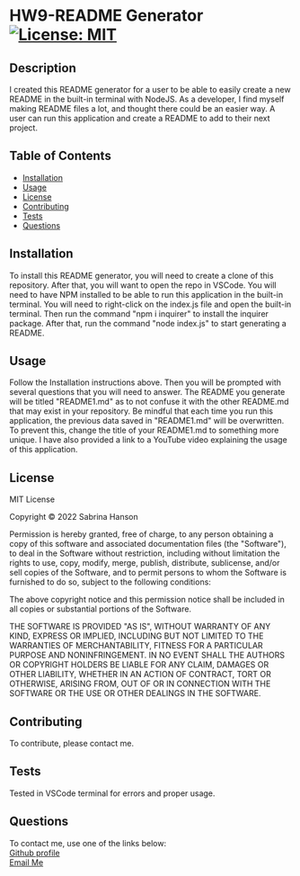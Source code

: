 # HW9-README Generator  [![License: MIT](https://img.shields.io/badge/License-MIT-yellow.svg)](https://opensource.org/licenses/MIT)

## Description
I created this README generator for a user to be able to easily create a new README in the built-in terminal with NodeJS. As a developer, I find myself making README files a lot, and thought there could be an easier way. A user can run this application and create a README to add to their next project.

## Table of Contents
- [Installation](#installation)
- [Usage](#usage)
- [License](#license)
- [Contributing](#contributing)
- [Tests](#tests)
- [Questions](#questions)

## Installation
To install this README generator, you will need to create a clone of this repository. After that, you will want to open the repo in VSCode. You will need to have NPM installed to be able to run this application in the built-in terminal. You will need to right-click on the index.js file and open the built-in terminal. Then run the command "npm i inquirer" to install the inquirer package. After that, run the command "node index.js" to start generating a README. 

## Usage
Follow the Installation instructions above. Then you will be prompted with several questions that you will need to answer. The README you generate will be titled "README1.md" as to not confuse it with the other README.md that may exist in your repository. Be mindful that each time you run this application, the previous data saved in "README1.md" will be overwritten. To prevent this, change the title of your README1.md to something more unique. I have also provided a link to a YouTube video explaining the usage of this application.

## License
MIT License

Copyright &copy; 2022 Sabrina Hanson

Permission is hereby granted, free of charge, to any person obtaining a copy
of this software and associated documentation files (the "Software"), to deal
in the Software without restriction, including without limitation the rights
to use, copy, modify, merge, publish, distribute, sublicense, and/or sell
copies of the Software, and to permit persons to whom the Software is
furnished to do so, subject to the following conditions:

The above copyright notice and this permission notice shall be included in all
copies or substantial portions of the Software.

THE SOFTWARE IS PROVIDED "AS IS", WITHOUT WARRANTY OF ANY KIND, EXPRESS OR
IMPLIED, INCLUDING BUT NOT LIMITED TO THE WARRANTIES OF MERCHANTABILITY,
FITNESS FOR A PARTICULAR PURPOSE AND NONINFRINGEMENT. IN NO EVENT SHALL THE
AUTHORS OR COPYRIGHT HOLDERS BE LIABLE FOR ANY CLAIM, DAMAGES OR OTHER
LIABILITY, WHETHER IN AN ACTION OF CONTRACT, TORT OR OTHERWISE, ARISING FROM,
OUT OF OR IN CONNECTION WITH THE SOFTWARE OR THE USE OR OTHER DEALINGS IN THE
SOFTWARE.

## Contributing
To contribute, please contact me.

## Tests
Tested in VSCode terminal for errors and proper usage.

## Questions
To contact me, use one of the links below:  
[Github profile](https://www.github.com/sabhanson)  
[Email Me](mailto:sabhanson7@gmail.com)
